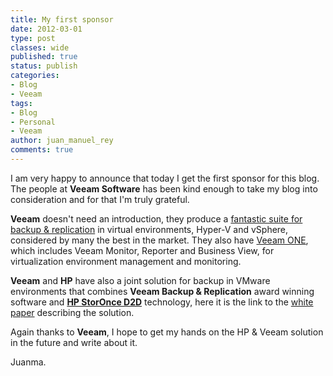 ```yaml
---
title: My first sponsor
date: 2012-03-01
type: post
classes: wide
published: true
status: publish
categories:
- Blog
- Veeam
tags:
- Blog
- Personal
- Veeam
author: juan_manuel_rey
comments: true
---
```


I am very happy to announce that today I get the first sponsor for this blog. The people at **Veeam Software** has been kind enough to take my blog into consideration and for that I'm truly grateful.

**Veeam** doesn't need an introduction, they produce a [fantastic suite for backup & replication](http://www.veeam.com/vm-backup-recovery-replication-software.html?ad=menu) in virtual environments, Hyper-V and vSphere, considered by many the best in the market. They also have [Veeam ONE](http://www.veeam.com/vmware-esx-management-one-solution.html?ad=menu), which includes Veeam Monitor, Reporter and Business View, for virtualization environment management and monitoring.

**Veeam** and **HP** have also a joint solution for backup in VMware environments that combines **Veeam Backup & Replication** award winning software and **[HP StorOnce D2D](http://h10010.www1.hp.com/wwpc/us/en/sm/WF05a/12169-304616-3755723-3755723-3755723-3896393.html?dnr=1)** technology, here it is the link to the [white paper](http://go.veeam.com/rs/veeam/images/HP_Veeam_Technical_Whitepaper.pdf) describing the solution.

Again thanks to **Veeam**, I hope to get my hands on the HP & Veeam solution in the future and write about it.

Juanma.

